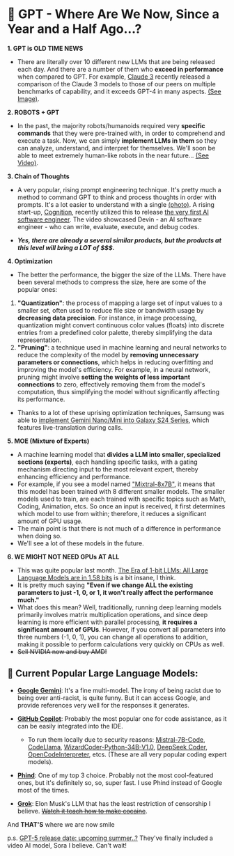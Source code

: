 # :brain: GPT - Where Are We Now, Since a Year and a Half Ago...?

**1. GPT is OLD TIME NEWS**
  
  * There are literally over 10 different new LLMs that are being released each day. And there are a number of them who **exceed in performance** when compared to GPT. For example, [Claude 3](https://www.anthropic.com/claude) recently released a comparison of the Claude 3 models to those of our peers on multiple benchmarks of capability, and it exceeds GPT-4 in many aspects. [(See Image)](https://www.anthropic.com/_next/image?url=https%3A%2F%2Fwww-cdn.anthropic.com%2Fimages%2F4zrzovbb%2Fwebsite%2F9ad98d612086fe52b3042f9183414669b4d2a3da-2200x1954.png&w=3840&q=75).
	
**2. ROBOTS + GPT**

  * In the past, the majority robots/humanoids required very **specific commands** that they were pre-trained with, in order to comprehend and execute a task. Now, we can simply **implement LLMs in them** so they can analyze, understand, and interpret for themselves. We'll soon be able to meet extremely human-like robots in the near future... [(See Video)](https://www.youtube.com/watch?v=Sq1QZB5baNw).
	
**3. Chain of Thoughts**
  * A very popular, rising prompt engineering technique. It's pretty much a method to command GPT to think and process thoughts in order with prompts. It's a lot easier to understand with a single [(photo)](https://www.promptingguide.ai/_next/image?url=%2F_next%2Fstatic%2Fmedia%2Fcot.1933d9fe.png&w=1080&q=75). A rising start-up, [Cognition](https://www.cognition-labs.com/), recently utilized this to release [the very first AI software engineer](https://www.youtube.com/watch?v=fjHtjT7GO1c). The video showcased Devin - an AI software engineer - who can write, evaluate, execute, and debug codes.
	
  * **_Yes, there are already a several similar products, but the products at this level will bring a LOT of $$$._**
	
**4. Optimization**
  * The better the performance, the bigger the size of the LLMs. There have been several methods to compress the size, here are some of the popular ones:
  1) **"Quantization"**: the process of mapping a large set of input values to a smaller set, often used to reduce file size or bandwidth usage by **decreasing data precision**. For instance, in image processing, quantization might convert continuous color values (floats) into discrete entries from a predefined color palette, thereby simplifying the data representation.
  2) **"Pruning"**: a technique used in machine learning and neural networks to reduce the complexity of the model by **removing unnecessary parameters or connections**, which helps in reducing overfitting and improving the model's efficiency. For example, in a neural network, pruning might involve **setting the weights of less important connections** to zero, effectively removing them from the model's computation, thus simplifying the model without significantly affecting its performance.
- Thanks to a lot of these uprising optimization techniques, Samsung was able to [implement Gemini Nano/Mini into Galaxy S24 Series](https://www.androidpolice.com/samung-galaxy-s24-google-gemini-imagen-ai/), which features live-translation during calls.
	
**5. MOE (Mixture of Experts)**
  * A machine learning model that **divides a LLM into smaller, specialized sections (experts)**, each handling specific tasks, with a gating mechanism directing input to the most relevant expert, thereby enhancing efficiency and performance.
  * For example, if you see a model named ["Mixtral-8x7B"](https://huggingface.co/mistralai/Mixtral-8x7B-v0.1), it means that this model has been trained with 8 different smaller models. The smaller models used to train, are each trained with specific topics such as Math, Coding, Animation, etcs. So once an input is received, it first determines which model to use from within; therefore, it reduces a significant amount of GPU usage.
  * The main point is that there is not much of a difference in performance when doing so.
  * We'll see a lot of these models in the future.
	
**6. WE MIGHT NOT NEED GPUs AT ALL**
  * This was quite popular last month. [The Era of 1-bit LLMs: All Large Language Models are in 1.58 bits](https://arxiv.org/abs/2402.17764) is a bit insane, I think.
  * It is pretty much saying **"Even if we change ALL the existing parameters to just -1, 0, or 1, it won't really affect the performance much."**
  * What does this mean? Well, traditionally, running deep learning models primarily involves matrix multiplication operations, and since deep learning is more efficient with parallel processing, **it requires a significant amount of GPUs**. However, if you convert all parameters into three numbers (-1, 0, 1), you can change all operations to addition, making it possible to perform calculations very quickly on CPUs as well.
  * ~~Sell NVIDIA now and buy AMD!~~


## :abcd: Current Popular Large Language Models:
	
* [**Google Gemini**](https://gemini.google.com/app): It's a fine multi-model. The irony of being racist due to being over anti-racist, is quite funny. But it can access Google, and provide references very well for the responses it generates.
		
* [**GitHub Copilot**](https://github.com/features/copilot): Probably the most popular one for code assistance, as it can be easily integrated into the IDE.
  * To run them locally due to security reasons: [Mistral-7B-Code](https://huggingface.co/TheBloke/Mistral-7B-Code-16K-qlora-GGUF), [CodeLlama](https://huggingface.co/docs/transformers/model_doc/code_llama), [WizardCoder-Python-34B-V1.0](https://huggingface.co/WizardLM/WizardCoder-Python-34B-V1.0), [DeepSeek Coder](https://github.com/deepseek-ai/DeepSeek-Coder), [OpenCodeInterpreter](https://github.com/OpenCodeInterpreter/OpenCodeInterpreter), etcs. (These are all very popular coding expert models).
		
* [**Phind**](https://www.phind.com/): One of my top 3 choice. Probably not the most cool-featured ones, but it's definitely so, so, super fast. I use Phind instead of Google most of the times.
		
* [**Grok**](https://grok.x.ai/): Elon Musk's LLM that has the least restriction of censorship I believe. [~~Watch it teach how to make cocaine~~](https://media.licdn.com/dms/image/D4E22AQH7PEM2MHDLcg/feedshare-shrink_800/0/1699145769046?e=1714003200&v=beta&t=SJRovqZNnpO_Gdh2u89KuVuDvPOhmc7rdTMYEo4E6BQ).
	
	
And **THAT'S** where we are now smile


p.s. [GPT-5 release date: upcoming summer..?](https://www.yahoo.com/tech/chatgpt-could-gpt-5-upgrade-175039034.html) They've finally included a video AI model, Sora I believe. Can't wait!
